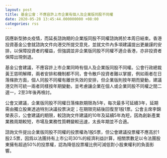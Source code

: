 ```yaml
---
layout: post
title: 基金公會：不應容許上市企業有個人及企業版同股不同權
date: 2020-05-28 13:45:44.000000000 +08:00
categories: rss
---
```


因應新型肺炎疫情，而延長諮詢期的企業版同股不同權諮詢將於本周日結束。香港投資基金公會就諮詢文件向港交所提交意見，並就文件內多項建議提出更嚴謹的安排，以保障投資者的權益，但強調並非企業版同股不同權不適合香港，亦非投資者保障出現倒退。

基金公會建議，不應容許上市企業同時有個人及企業版同股不同權。公會行政總裁黃王慈明解釋，兩者安排和機制都不同，會令散戶投資者難以掌握，例如兩者在日落條款方面，個人同股不同權有離世失效的安排，但企業版則按年期而變動，建議港交所可統一兩者同樣按年期變動，並考慮讓企業在個人或企業同股不同權之間二選一，2至3年後再檢討。

公會又建議，企業版同股不同權日落條款期限為5年，每次最多可延續3年，延期需由獨立股東透過特別決議投票決定；在期限完結後回復至1股1票。公會主席李錦榮表示，公會建議的期限，較諮詢文件建議的10年及延續5年為短，因為創新產業業務周期較短，市場及業務性質轉變較迅速，太長年期並不合適。

諮詢文件提出企業版同股不同權的投票權為1股5票，但公會建議投票權不應高於1股2.5票，因爲以法團持有上市公司30%的經濟利益計算，相關票數足以令法團股東擁有超過50%的投票權，認為降低投票權比例可減低對小股東權利的負面影響。
